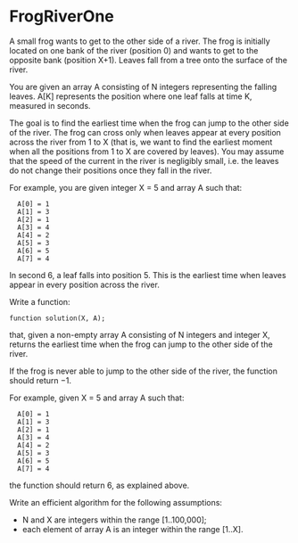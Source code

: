 # FrogRiverOne

A small frog wants to get to the other side of a river. The frog is initially located on one bank of the river (position 0) and wants to get to the opposite bank (position X+1). Leaves fall from a tree onto the surface of the river.

You are given an array A consisting of N integers representing the falling leaves. A[K] represents the position where one leaf falls at time K, measured in seconds.

The goal is to find the earliest time when the frog can jump to the other side of the river. The frog can cross only when leaves appear at every position across the river from 1 to X (that is, we want to find the earliest moment when all the positions from 1 to X are covered by leaves). You may assume that the speed of the current in the river is negligibly small, i.e. the leaves do not change their positions once they fall in the river.

For example, you are given integer X = 5 and array A such that:

      A[0] = 1
      A[1] = 3
      A[2] = 1
      A[3] = 4
      A[4] = 2
      A[5] = 3
      A[6] = 5
      A[7] = 4
In second 6, a leaf falls into position 5. This is the earliest time when leaves appear in every position across the river.

Write a function:

    function solution(X, A);

that, given a non-empty array A consisting of N integers and integer X, returns the earliest time when the frog can jump to the other side of the river.

If the frog is never able to jump to the other side of the river, the function should return −1.

For example, given X = 5 and array A such that:

      A[0] = 1
      A[1] = 3
      A[2] = 1
      A[3] = 4
      A[4] = 2
      A[5] = 3
      A[6] = 5
      A[7] = 4
the function should return 6, as explained above.

Write an efficient algorithm for the following assumptions:

- N and X are integers within the range [1..100,000];
- each element of array A is an integer within the range [1..X].
